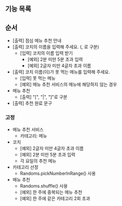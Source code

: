 ## 기능 목록

## 순서

- [출력] 점심 메뉴 추천 안내
- [출력] 코치의 이름을 입력해 주세요. (, 로 구분)
    - [입력] 코치의 이름 입력 받기
        - [예외] 2분 미만 5분 초과 입력
        - [예외] 2글자 미만 4글자 초과 이름
- [출력] 코치 이름(이)가 못 먹는 메뉴를 입력해 주세요.
    - [입력] 못 먹는 메뉴
    - [예외] 메뉴 추천 서비스의 메뉴에 해당하지 않는 경우
- 메뉴 추천
    - [출력] "[", "|", "]"로 구분
- [출력] 추천 완료 문구

### 고정

- 메뉴 추천 서비스
    - 카테고리: 메뉴
- 코치
    - [예외] 2글자 미만 4글자 초과 이름
    - [예외] 2분 미만 5분 초과 입력
    - 각 요일의 추천 메뉴
- 카테고리 선정
    - Randoms.pickNumberInRange() 사용
- 메뉴 추천
    - Randoms.shuffle() 사용
    - [예외] 한 주에 중복되는 메뉴 추천
    - [예외] 한 주에 같은 카테고리 2회 초과
